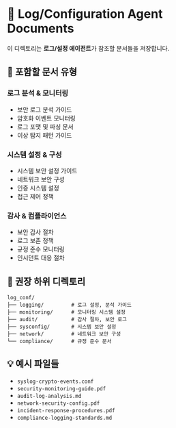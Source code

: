# 📂 Log/Configuration Agent Documents

이 디렉토리는 **로그/설정 에이전트**가 참조할 문서들을 저장합니다.

## 🎯 포함할 문서 유형

### 로그 분석 & 모니터링
- 보안 로그 분석 가이드
- 암호화 이벤트 모니터링
- 로그 포맷 및 파싱 문서
- 이상 탐지 패턴 가이드

### 시스템 설정 & 구성
- 시스템 보안 설정 가이드
- 네트워크 보안 구성
- 인증 시스템 설정
- 접근 제어 정책

### 감사 & 컴플라이언스
- 보안 감사 절차
- 로그 보존 정책
- 규정 준수 모니터링
- 인시던트 대응 절차

## 📁 권장 하위 디렉토리

```
log_conf/
├── logging/         # 로그 설정, 분석 가이드
├── monitoring/      # 모니터링 시스템 설정
├── audit/           # 감사 절차, 보안 로그
├── sysconfig/       # 시스템 보안 설정
├── network/         # 네트워크 보안 구성
└── compliance/      # 규정 준수 문서
```

## 💡 예시 파일들

- `syslog-crypto-events.conf`
- `security-monitoring-guide.pdf`
- `audit-log-analysis.md`
- `network-security-config.pdf`
- `incident-response-procedures.pdf`
- `compliance-logging-standards.md`